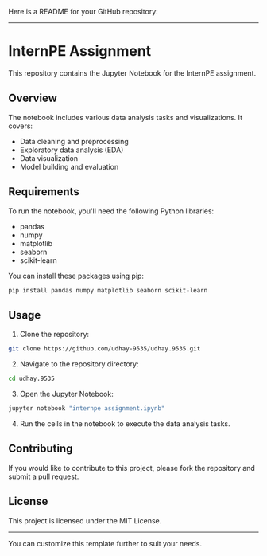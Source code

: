 Here is a README for your GitHub repository:

---

# InternPE Assignment

This repository contains the Jupyter Notebook for the InternPE assignment.

## Overview

The notebook includes various data analysis tasks and visualizations. It covers:

- Data cleaning and preprocessing
- Exploratory data analysis (EDA)
- Data visualization
- Model building and evaluation

## Requirements

To run the notebook, you'll need the following Python libraries:

- pandas
- numpy
- matplotlib
- seaborn
- scikit-learn

You can install these packages using pip:

```bash
pip install pandas numpy matplotlib seaborn scikit-learn
```

## Usage

1. Clone the repository:

```bash
git clone https://github.com/udhay-9535/udhay.9535.git
```

2. Navigate to the repository directory:

```bash
cd udhay.9535
```

3. Open the Jupyter Notebook:

```bash
jupyter notebook "internpe assignment.ipynb"
```

4. Run the cells in the notebook to execute the data analysis tasks.

## Contributing

If you would like to contribute to this project, please fork the repository and submit a pull request.

## License

This project is licensed under the MIT License.

---

You can customize this template further to suit your needs.
